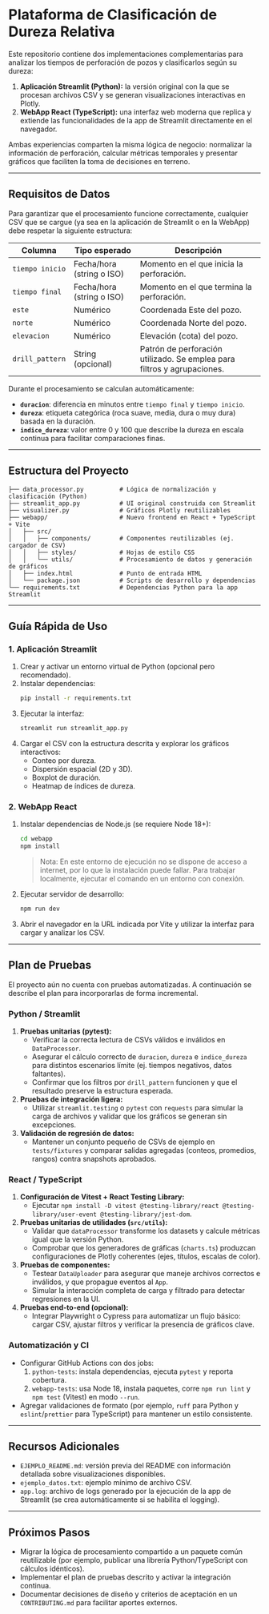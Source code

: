 # Plataforma de Clasificación de Dureza Relativa

Este repositorio contiene dos implementaciones complementarias para analizar los tiempos de perforación de pozos y clasificarlos según su dureza:

1. **Aplicación Streamlit (Python):** la versión original con la que se procesan archivos CSV y se generan visualizaciones interactivas en Plotly.
2. **WebApp React (TypeScript):** una interfaz web moderna que replica y extiende las funcionalidades de la app de Streamlit directamente en el navegador.

Ambas experiencias comparten la misma lógica de negocio: normalizar la información de perforación, calcular métricas temporales y presentar gráficos que faciliten la toma de decisiones en terreno.

---

## Requisitos de Datos

Para garantizar que el procesamiento funcione correctamente, cualquier CSV que se cargue (ya sea en la aplicación de Streamlit o en la WebApp) debe respetar la siguiente estructura:

| Columna         | Tipo esperado            | Descripción                                                                 |
|-----------------|--------------------------|-----------------------------------------------------------------------------|
| `tiempo inicio` | Fecha/hora (string o ISO) | Momento en el que inicia la perforación.                                   |
| `tiempo final`  | Fecha/hora (string o ISO) | Momento en el que termina la perforación.                                  |
| `este`          | Numérico                  | Coordenada Este del pozo.                                                  |
| `norte`         | Numérico                  | Coordenada Norte del pozo.                                                 |
| `elevacion`     | Numérico                  | Elevación (cota) del pozo.                                                 |
| `drill_pattern` | String (opcional)         | Patrón de perforación utilizado. Se emplea para filtros y agrupaciones.    |

Durante el procesamiento se calculan automáticamente:

- **`duracion`**: diferencia en minutos entre `tiempo final` y `tiempo inicio`.
- **`dureza`**: etiqueta categórica (roca suave, media, dura o muy dura) basada en la duración.
- **`indice_dureza`**: valor entre 0 y 100 que describe la dureza en escala continua para facilitar comparaciones finas.

---

## Estructura del Proyecto

```text
├── data_processor.py          # Lógica de normalización y clasificación (Python)
├── streamlit_app.py           # UI original construida con Streamlit
├── visualizer.py              # Gráficos Plotly reutilizables
├── webapp/                    # Nuevo frontend en React + TypeScript + Vite
│   ├── src/
│   │   ├── components/        # Componentes reutilizables (ej. cargador de CSV)
│   │   ├── styles/            # Hojas de estilo CSS
│   │   └── utils/             # Procesamiento de datos y generación de gráficos
│   ├── index.html             # Punto de entrada HTML
│   └── package.json           # Scripts de desarrollo y dependencias
└── requirements.txt           # Dependencias Python para la app Streamlit
```

---

## Guía Rápida de Uso

### 1. Aplicación Streamlit

1. Crear y activar un entorno virtual de Python (opcional pero recomendado).
2. Instalar dependencias:
   ```bash
   pip install -r requirements.txt
   ```
3. Ejecutar la interfaz:
   ```bash
   streamlit run streamlit_app.py
   ```
4. Cargar el CSV con la estructura descrita y explorar los gráficos interactivos:
   - Conteo por dureza.
   - Dispersión espacial (2D y 3D).
   - Boxplot de duración.
   - Heatmap de índices de dureza.

### 2. WebApp React

1. Instalar dependencias de Node.js (se requiere Node 18+):
   ```bash
   cd webapp
   npm install
   ```
   > Nota: En este entorno de ejecución no se dispone de acceso a internet, por lo que la instalación puede fallar. Para trabajar localmente, ejecutar el comando en un entorno con conexión.
2. Ejecutar servidor de desarrollo:
   ```bash
   npm run dev
   ```
3. Abrir el navegador en la URL indicada por Vite y utilizar la interfaz para cargar y analizar los CSV.

---

## Plan de Pruebas

El proyecto aún no cuenta con pruebas automatizadas. A continuación se describe el plan para incorporarlas de forma incremental.

### Python / Streamlit

1. **Pruebas unitarias (pytest):**
   - Verificar la correcta lectura de CSVs válidos e inválidos en `DataProcessor`.
   - Asegurar el cálculo correcto de `duracion`, `dureza` e `indice_dureza` para distintos escenarios límite (ej. tiempos negativos, datos faltantes).
   - Confirmar que los filtros por `drill_pattern` funcionen y que el resultado preserve la estructura esperada.
2. **Pruebas de integración ligera:**
   - Utilizar `streamlit.testing` o `pytest` con `requests` para simular la carga de archivos y validar que los gráficos se generan sin excepciones.
3. **Validación de regresión de datos:**
   - Mantener un conjunto pequeño de CSVs de ejemplo en `tests/fixtures` y comparar salidas agregadas (conteos, promedios, rangos) contra snapshots aprobados.

### React / TypeScript

1. **Configuración de Vitest + React Testing Library:**
   - Ejecutar `npm install -D vitest @testing-library/react @testing-library/user-event @testing-library/jest-dom`.
2. **Pruebas unitarias de utilidades (`src/utils`):**
   - Validar que `dataProcessor` transforme los datasets y calcule métricas igual que la versión Python.
   - Comprobar que los generadores de gráficas (`charts.ts`) produzcan configuraciones de Plotly coherentes (ejes, títulos, escalas de color).
3. **Pruebas de componentes:**
   - Testear `DataUploader` para asegurar que maneje archivos correctos e inválidos, y que propague eventos al `App`.
   - Simular la interacción completa de carga y filtrado para detectar regresiones en la UI.
4. **Pruebas end-to-end (opcional):**
   - Integrar Playwright o Cypress para automatizar un flujo básico: cargar CSV, ajustar filtros y verificar la presencia de gráficos clave.

### Automatización y CI

- Configurar GitHub Actions con dos jobs:
  1. `python-tests`: instala dependencias, ejecuta `pytest` y reporta cobertura.
  2. `webapp-tests`: usa Node 18, instala paquetes, corre `npm run lint` y `npm test` (Vitest) en modo `--run`.
- Agregar validaciones de formato (por ejemplo, `ruff` para Python y `eslint`/`prettier` para TypeScript) para mantener un estilo consistente.

---

## Recursos Adicionales

- `EJEMPLO_README.md`: versión previa del README con información detallada sobre visualizaciones disponibles.
- `ejemplo_datos.txt`: ejemplo mínimo de archivo CSV.
- `app.log`: archivo de logs generado por la ejecución de la app de Streamlit (se crea automáticamente si se habilita el logging).

---

## Próximos Pasos

- Migrar la lógica de procesamiento compartido a un paquete común reutilizable (por ejemplo, publicar una librería Python/TypeScript con cálculos idénticos).
- Implementar el plan de pruebas descrito y activar la integración continua.
- Documentar decisiones de diseño y criterios de aceptación en un `CONTRIBUTING.md` para facilitar aportes externos.

